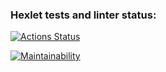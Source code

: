 ### Hexlet tests and linter status:
[![Actions Status](https://github.com/Madixxx22/fullstack-javascript-project-44/workflows/hexlet-check/badge.svg)](https://github.com/Madixxx22/fullstack-javascript-project-44/actions)

[![Maintainability](https://api.codeclimate.com/v1/badges/e9da2f3c8b968792c700/maintainability)](https://codeclimate.com/github/Madixxx22/fullstack-javascript-project-44/maintainability)